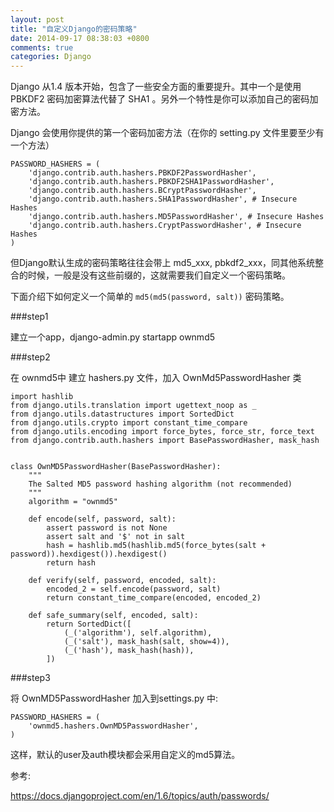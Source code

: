 ```yaml
---
layout: post
title: "自定义Django的密码策略"
date: 2014-09-17 08:38:03 +0800
comments: true
categories: Django
---
```

Django 从1.4 版本开始，包含了一些安全方面的重要提升。其中一个是使用 PBKDF2 密码加密算法代替了 SHA1 。另外一个特性是你可以添加自己的密码加密方法。

Django 会使用你提供的第一个密码加密方法（在你的 setting.py 文件里要至少有一个方法）

```
PASSWORD_HASHERS = (
    'django.contrib.auth.hashers.PBKDF2PasswordHasher',
    'django.contrib.auth.hashers.PBKDF2SHA1PasswordHasher',
    'django.contrib.auth.hashers.BCryptPasswordHasher',
    'django.contrib.auth.hashers.SHA1PasswordHasher', # Insecure Hashes
    'django.contrib.auth.hashers.MD5PasswordHasher', # Insecure Hashes
    'django.contrib.auth.hashers.CryptPasswordHasher', # Insecure Hashes
)
```

但Django默认生成的密码策略往往会带上 md5_xxx, pbkdf2_xxx，同其他系统整合的时候，一般是没有这些前缀的，这就需要我们自定义一个密码策略。

下面介绍下如何定义一个简单的 `md5(md5(password, salt))` 密码策略。

###step1

建立一个app，django-admin.py startapp ownmd5

###step2

在 ownmd5中 建立 hashers.py 文件，加入 OwnMd5PasswordHasher 类

```
import hashlib
from django.utils.translation import ugettext_noop as _
from django.utils.datastructures import SortedDict
from django.utils.crypto import constant_time_compare
from django.utils.encoding import force_bytes, force_str, force_text
from django.contrib.auth.hashers import BasePasswordHasher, mask_hash


class OwnMD5PasswordHasher(BasePasswordHasher):
    """
    The Salted MD5 password hashing algorithm (not recommended)
    """
    algorithm = "ownmd5"

    def encode(self, password, salt):
        assert password is not None
        assert salt and '$' not in salt
        hash = hashlib.md5(hashlib.md5(force_bytes(salt + password)).hexdigest()).hexdigest()
        return hash

    def verify(self, password, encoded, salt):
        encoded_2 = self.encode(password, salt)
        return constant_time_compare(encoded, encoded_2)

    def safe_summary(self, encoded, salt):
        return SortedDict([
            (_('algorithm'), self.algorithm),
            (_('salt'), mask_hash(salt, show=4)),
            (_('hash'), mask_hash(hash)),
        ])
```
###step3

将 OwnMD5PasswordHasher 加入到settings.py 中:
```
PASSWORD_HASHERS = (
    'ownmd5.hashers.OwnMD5PasswordHasher',
)
```
这样，默认的user及auth模块都会采用自定义的md5算法。

参考:

https://docs.djangoproject.com/en/1.6/topics/auth/passwords/
